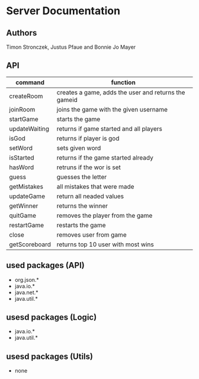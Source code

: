 # Server Documentation

## Authors
Timon Stronczek, Justus Pfaue and Bonnie Jo Mayer

## API
| command | function |
| ------ | ------ |
| createRoom | creates a game, adds the user and returns the gameid |
| joinRoom | joins the game with the given username |
| startGame | starts the game |
| updateWaiting | returns if game started and all players |
| isGod | returns if player is god |
| setWord | sets given word |
| isStarted | returns if the game started already |
| hasWord | retruns if the wor is set |
| guess | guesses the letter |
| getMistakes | all mistakes that were made |
| updateGame | return all neaded values |
| getWinner | returns the winner |
| quitGame | removes the player from the game |
| restartGame | restarts the game |
| close | removes user from game |
| getScoreboard | returns top 10 user with most wins |


## used packages (API)
- org.json.*
- java.io.*
- java.net.*
- java.util.*


## usesd packages (Logic)
- java.io.*
- java.util.*


## usesd packages (Utils)
- none
